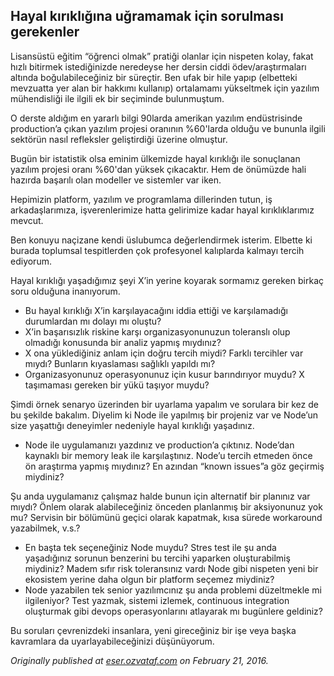 ## Hayal kırıklığına uğramamak için sorulması gerekenler

Lisansüstü eğitim “öğrenci olmak” pratiği olanlar için nispeten kolay, fakat hızlı bitirmek istediğinizde neredeyse her dersin ciddi ödev/araştırmaları altında boğulabileceğiniz bir süreçtir. Ben ufak bir hile yapıp (elbetteki mevzuatta yer alan bir hakkımı kullanıp) ortalamamı yükseltmek için yazılım mühendisliği ile ilgili ek bir seçiminde bulunmuştum.

O derste aldığım en yararlı bilgi 90larda amerikan yazılım endüstrisinde production’a çıkan yazılım projesi oranının %60'larda olduğu ve bununla ilgili sektörün nasıl refleksler geliştirdiği üzerine olmuştur.

Bugün bir istatistik olsa eminim ülkemizde hayal kırıklığı ile sonuçlanan yazılım projesi oranı %60'dan yüksek çıkacaktır. Hem de önümüzde hali hazırda başarılı olan modeller ve sistemler var iken.

Hepimizin platform, yazılım ve programlama dillerinden tutun, iş arkadaşlarımıza, işverenlerimize hatta gelirimize kadar hayal kırıklıklarımız mevcut.

Ben konuyu naçizane kendi üslubumca değerlendirmek isterim. Elbette ki burada toplumsal tespitlerden çok profesyonel kalıplarda kalmayı tercih ediyorum.

Hayal kırıklığı yaşadığımız şeyi X’in yerine koyarak sormamız gereken birkaç soru olduğuna inanıyorum.

*   Bu hayal kırıklığı X’in karşılayacağını iddia ettiği ve karşılamadığı durumlardan mı dolayı mı oluştu?
*   X’in başarısızlık riskine karşı organizasyonunuzun toleranslı olup olmadığı konusunda bir analiz yapmış mıydınız?
*   X ona yüklediğiniz anlam için doğru tercih miydi? Farklı tercihler var mıydı? Bunların kıyaslaması sağlıklı yapıldı mı?
*   Organizasyonunuz operasyonunuz için kusur barındırıyor muydu? X taşımaması gereken bir yükü taşıyor muydu?

Şimdi örnek senaryo üzerinden bir uyarlama yapalım ve sorulara bir kez de bu şekilde bakalım. Diyelim ki Node ile yapılmış bir projeniz var ve Node’un size yaşattığı deneyimler nedeniyle hayal kırıklığı yaşadınız.

*   Node ile uygulamanızı yazdınız ve production’a çıktınız. Node’dan kaynaklı bir memory leak ile karşılaştınız. Node’u tercih etmeden önce ön araştırma yapmış mıydınız? En azından “known issues”a göz geçirmiş miydiniz?

Şu anda uygulamanız çalışmaz halde bunun için alternatif bir planınız var mıydı? Önlem olarak alabileceğiniz önceden planlanmış bir aksiyonunuz yok mu? Servisin bir bölümünü geçici olarak kapatmak, kısa sürede workaround yazabilmek, v.s.?

*   En başta tek seçeneğiniz Node muydu? Stres test ile şu anda yaşadığınız sorunun benzerini bu tercihi yaparken oluşturabilmiş miydiniz? Madem sıfır risk toleransınız vardı Node gibi nispeten yeni bir ekosistem yerine daha olgun bir platform seçemez miydiniz?
*   Node yazabilen tek senior yazılımcınız şu anda problemi düzeltmekle mi ilgileniyor? Test yazmak, sistemi izlemek, continuous integration oluşturmak gibi devops operasyonlarını atlayarak mı bugünlere geldiniz?

Bu soruları çevrenizdeki insanlara, yeni gireceğiniz bir işe veya başka kavramlara da uyarlayabileceğinizi düşünüyorum.

*Originally published at* [*eser.ozvataf.com*](http://eser.ozvataf.com/hayal-kirikligina-ugramamak-icin-sorulmasi-gerekenler/) *on February 21, 2016.*